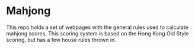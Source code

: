 # Mahjong

This repo holds a set of webpages with the general rules used to calculate mahjong scores. This scoring system is based on the Hong Kong Old Style scoring, but has a few house rules thrown in.
